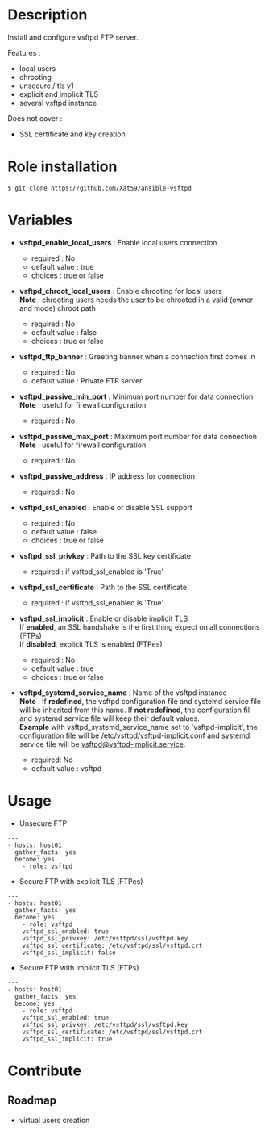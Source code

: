 # Description
Install and configure vsftpd FTP server.

Features :

- local users
- chrooting
- unsecure / tls v1
- explicit and implicit TLS
- several vsftpd instance

Does not cover :

- SSL certificate and key creation


# Role installation

```
$ git clone https://github.com/Xat59/ansible-vsftpd
```

# Variables

* **vsftpd_enable_local_users** : Enable local users connection
  * required : No 
  * default value : true
  * choices : true or false
  
* **vsftpd_chroot_local_users** : Enable chrooting for local users <br /> **Note** : chrooting users needs the user to be chrooted in a valid (owner and mode) chroot path
  * required : No 
  * default value : false
  * choices : true or false
  
* **vsftpd_ftp_banner** : Greeting banner when a connection first comes in
  * required : No
  * default value : Private FTP server 
  
* **vsftpd_passive_min_port** : Minimum port number for data connection <br /> **Note** : useful for firewall configuration
  * required : No
  
* **vsftpd_passive_max_port** : Maximum port number for data connection <br /> **Note** : useful for firewall configuration
  * required : No
  
* **vsftpd_passive_address** : IP address for connection
  * required : No 
  
* **vsftpd_ssl_enabled** : Enable or disable SSL support
  * required : No
  * default value : false
  * choices : true or false
  
* **vsftpd_ssl_privkey** : Path to the SSL key certificate
  * required : if vsftpd_ssl_enabled is 'True'
  
* **vsftpd_ssl_certificate** : Path to the SSL certificate
  * required : if vsftpd_ssl_enabled is 'True'

* **vsftpd_ssl_implicit** : Enable or disable implicit TLS <br /> If **enabled**, an SSL handshake is the first thing expect on all connections (FTPs) <br /> If **disabled**, explicit TLS is enabled (FTPes)
  * required : No
  * default value : true
  * choices : true or false

* **vsftpd_systemd_service_name** : Name of the vsftpd instance <br /> **Note** : If **redefined**, the vsftpd configuration file and systemd service file will be inherited from this name. If **not redefined**, the configuration fil and systemd service file will keep their default values. <br /> **Example** with vsftpd_systemd_service_name set to 'vsftpd-implicit', the configuration file will be /etc/vsftpd/vsftpd-implicit.conf and systemd service file will be vsftpd@vsftpd-implicit.service.
  * required: No
  * default value : vsftpd


# Usage

- Unsecure FTP

```
---
- hosts: host01
  gather_facts: yes
  become: yes
    - role: vsftpd
```

- Secure FTP with explicit TLS (FTPes)

```
---
- hosts: host01
  gather_facts: yes
  become: yes
    - role: vsftpd
    vsftpd_ssl_enabled: true
    vsftpd_ssl_privkey: /etc/vsftpd/ssl/vsftpd.key
    vsftpd_ssl_certificate: /etc/vsftpd/ssl/vsftpd.crt
    vsftpd_ssl_implicit: false
```

- Secure FTP with implicit TLS (FTPs)

```
---
- hosts: host01
  gather_facts: yes
  become: yes
    - role: vsftpd
    vsftpd_ssl_enabled: true
    vsftpd_ssl_privkey: /etc/vsftpd/ssl/vsftpd.key
    vsftpd_ssl_certificate: /etc/vsftpd/ssl/vsftpd.crt
    vsftpd_ssl_implicit: true
```


# Contribute

## Roadmap

- virtual users creation
